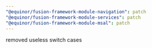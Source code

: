 ```yaml
---
"@equinor/fusion-framework-module-navigation": patch
"@equinor/fusion-framework-module-services": patch
"@equinor/fusion-framework-module-msal": patch
---
```


removed useless switch cases
